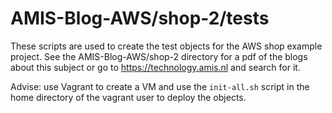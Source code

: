 # AMIS-Blog-AWS/shop-2/tests

These scripts are used to create the test objects for the AWS shop example project. See the AMIS-Blog-AWS/shop-2 directory
for a pdf of the blogs about this subject or go to https://technology.amis.nl and search for it.

Advise: use Vagrant to create a VM and use the `init-all.sh` script in the home directory of the 
vagrant user to deploy the objects.
